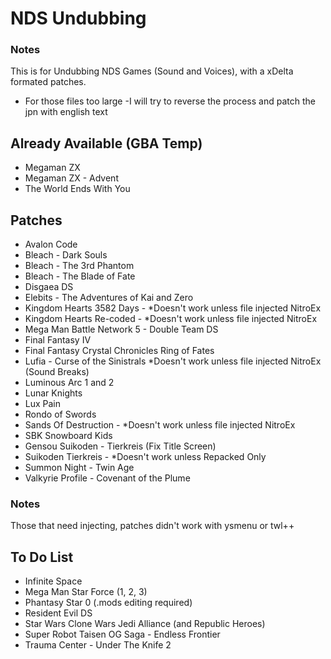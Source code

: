 # NDS Undubbing
### Notes
This is for Undubbing NDS Games (Sound and Voices), with a xDelta formated patches.
- For those files too large
    -I will try to reverse the process and patch the jpn with english text

## Already Available (GBA Temp)

- Megaman ZX
- Megaman ZX - Advent
- The World Ends With You

## Patches

- Avalon Code
- Bleach - Dark Souls 
- Bleach - The 3rd Phantom
- Bleach - The Blade of Fate
- Disgaea DS
- Elebits - The Adventures of Kai and Zero
- Kingdom Hearts 3582 Days - *Doesn't work unless file injected NitroEx
- Kingdom Hearts Re-coded - *Doesn't work unless file injected NitroEx
- Mega Man Battle Network 5 - Double Team DS
- Final Fantasy IV
- Final Fantasy Crystal Chronicles Ring of Fates
- Lufia - Curse of the Sinistrals *Doesn't work unless file injected NitroEx (Sound Breaks)
- Luminous Arc 1 and 2
- Lunar Knights
- Lux Pain
- Rondo of Swords
- Sands Of Destruction - *Doesn't work unless file injected NitroEx
- SBK Snowboard Kids
- Gensou Suikoden - Tierkreis (Fix Title Screen)
- Suikoden Tierkreis - *Doesn't work unless Repacked Only
- Summon Night - Twin Age
- Valkyrie Profile - Covenant of the Plume

### Notes
Those that need injecting, patches didn't work with ysmenu or twl++

## To Do List
 
- Infinite Space
- Mega Man Star Force (1, 2, 3)
- Phantasy Star 0 (.mods editing required)
- Resident Evil DS
- Star Wars Clone Wars Jedi Alliance (and Republic Heroes)
- Super Robot Taisen OG Saga - Endless Frontier
- Trauma Center - Under The Knife 2

